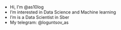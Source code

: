 - Hi, I’m @as10log
- I’m interested in Data Science and Machine learning
- I’m is a Data Scientist in Sber
- My telegram: @loguntsov_as


<!---
as10log/as10log is a ✨ special ✨ repository because its `README.md` (this file) appears on your GitHub profile.
You can click the Preview link to take a look at your changes.
--->
